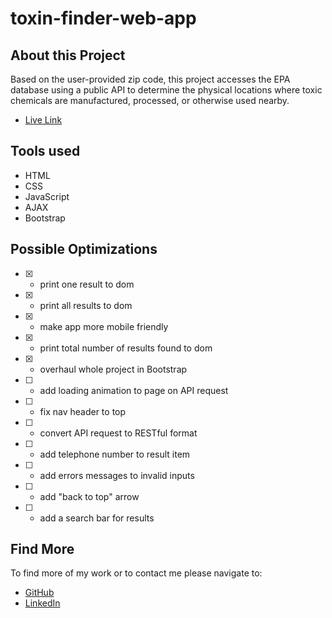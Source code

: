 ﻿# toxin-finder-web-app

## About this Project
Based on the user-provided zip code, this project accesses the EPA database using a public API to determine the physical locations where toxic chemicals are manufactured, processed, or otherwise used nearby.
-  [Live Link](https://toxin-finder.netlify.app/)

## Tools used

- HTML
- CSS
- JavaScript
- AJAX
- Bootstrap

## Possible Optimizations

- [X] - print one result to dom
- [x] - print all results to dom
- [x] - make app more mobile friendly
- [X] - print total number of results found to dom
- [X] - overhaul whole project in Bootstrap
- [ ] - add loading animation to page on API request
- [ ] - fix nav header to top
- [ ] - convert API request to RESTful format
- [ ] - add telephone number to result item
- [ ] - add errors messages to invalid inputs
- [ ] - add "back to top" arrow
- [ ] - add a search bar for results

## Find More

To find more of my work or to contact me please navigate to:

- [GitHub](https://github.com/jonahollis)
- [LinkedIn](https://www.linkedin.com/in/jonah-hollis/)

